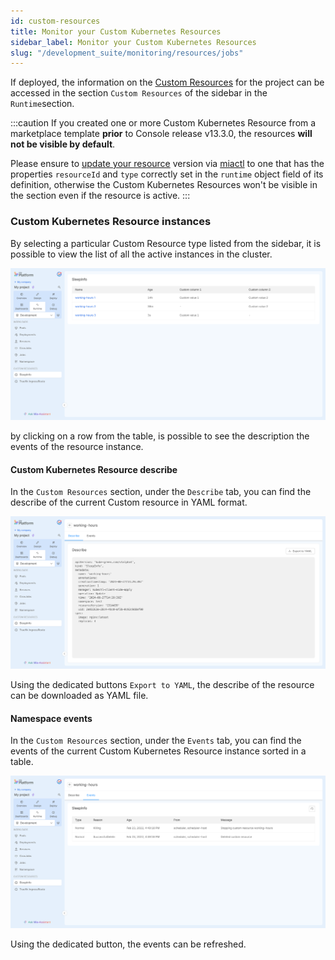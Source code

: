 ```yaml
---
id: custom-resources
title: Monitor your Custom Kubernetes Resources
sidebar_label: Monitor your Custom Kubernetes Resources
slug: "/development_suite/monitoring/resources/jobs"
---
```



If deployed, the information on the [Custom Resources](/console/design-your-projects/custom-resources/custom-resources.md) for the project can be accessed in the section `Custom Resources` of the sidebar in the `Runtime`section.

:::caution
If you created one or more Custom Kubernetes Resource from a marketplace template **prior** to Console release v13.3.0, the resources **will not be visible by default**. 

Please ensure to [update your resource](/marketplace/add_to_marketplace/add_item_by_type/add_custom_resource.md#update-a-custom-resource-to-the-console-v1330) version via [miactl](/cli/miactl/10_overview.md) to one that has the properties `resourceId` and `type` correctly set in the `runtime` object field of its definition, otherwise the Custom Kubernetes Resources won't be visible in the section even if the resource is active.
:::


### Custom Kubernetes Resource instances

By selecting a particular Custom Resource type listed from the sidebar, it is possible to view the list of all the active instances in the cluster.

![list](../img/custom_resources.png)

by clicking on a row from the table, is possible to see the description the events of the resource instance.

#### Custom Kubernetes Resource describe

In the `Custom Resources` section, under the `Describe` tab, you can find the describe of the current Custom resource in YAML format.

![describe](../img/describe_custom_resources.png)

Using the dedicated buttons `Export to YAML`, the describe of the resource can be downloaded as YAML file. 

#### Namespace events

In the `Custom Resources` section, under the `Events` tab, you can find the events of the current Custom Kubernetes Resource instance sorted in a table.

![events](../img/events_custom_resources.png)

Using the dedicated button, the events can be refreshed.

